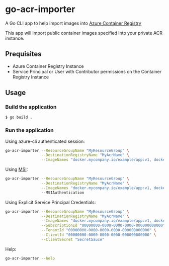 # go-acr-importer

A Go CLI app to help import images into [Azure Container Registry](https://azure.microsoft.com/services/container-registry/)

This app will import public container images specified into your private ACR instance.

## Prequisites

- Azure Container Registry Instance
- Service Principal or User with Contributor permissions on the Container Registry Instance

## Usage

### Build the application

```sh
$ go build .
```

### Run the application

Using azure-cli authenticated session:
```sh
go-acr-importer --ResourceGroupName "MyResourceGroup" \
                --DestinationRegistryName "MyAcrName" \
                --ImageNames "docker.mycompany.io/example/app:v1, docker.mycompany.io/example/app:latest"
```

Using [MSI](https://docs.microsoft.com/azure/active-directory/managed-identities-azure-resources/overview):
```sh
go-acr-importer --ResourceGroupName "MyResourceGroup" \
                --DestinationRegistryName "MyAcrName" \
                --ImageNames "docker.mycompany.io/example/app:v1, docker.mycompany.io/example/app:latest"
                --MSIAuthentication
```

Using Explicit Service Principal Credentials:
```sh
go-acr-importer --ResourceGroupName "MyResourceGroup" \
                --DestinationRegistryName "MyAcrName" \
                --ImageNames "docker.mycompany.io/example/app:v1, docker.mycompany.io/example/app:latest" \
                --SubscriptionId "00000000-0000-0000-0000-000000000000" \
                --TenantId "00000000-0000-0000-0000-000000000000" \
                --ClientId "00000000-0000-0000-0000-000000000000" \
                --ClientSecret "SecretSauce"
```

Help:
```sh
go-acr-importer --help
```